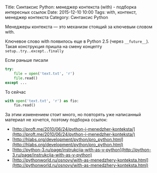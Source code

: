 Title: Синтаксис Python: менеджер контекста (with) - подборка интересных ссылок
Date: 2015-12-10 10:00
Tags: with, контекст, менеджер контекста
Category: Синтаксис Python

Менеджеры контекста — это механизм стоящий за ключевым словом with.

Ключевое слово with появилось еще в Python 2.5 (через `__future__`).  Такая конструкция пришла на смену концепту `setup..try..except..finally`

Если раньше писали

```python
try:
    file = open('text.txt', 'r')
    file.read()
except ...
```

То сейчас 

```python
with open('text.txt', 'r') as fio:
    fio.read()
```

За этим изменением стоит много, но повторять уже написанный материал не хочется, поэтому подборка ссылок:

- [http://proft.me/2010/06/24/python-i-menedzher-konteksta/](http://proft.me/2010/06/24/python-i-menedzher-konteksta/)
- [http://hlabs.org/development/python/pro_python.html](http://hlabs.org/development/python/pro_python.html)
- [http://python-3.ru/page/instrukcija-with-as-v-python](http://python-3.ru/page/instrukcija-with-as-v-python)
- [http://pythonworld.ru/osnovy/with-as-menedzhery-konteksta.html](http://pythonworld.ru/osnovy/with-as-menedzhery-konteksta.html)